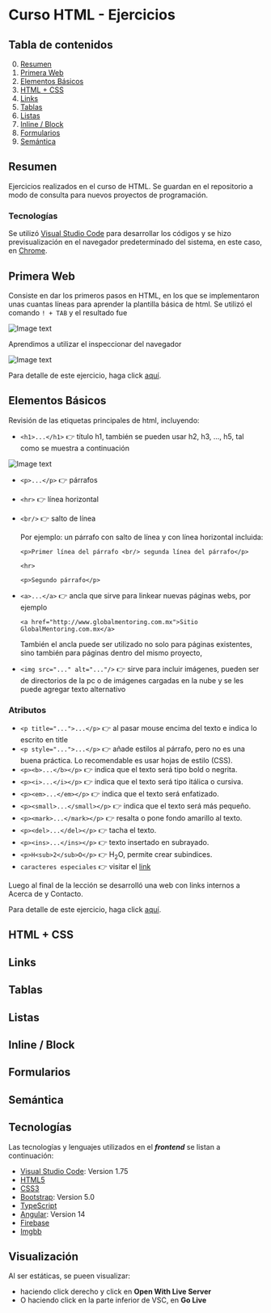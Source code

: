 # Curso HTML - Ejercicios
## Tabla de contenidos
0. [Resumen](#resumen)
1. [Primera Web](#primeraweb)
2. [Elementos Básicos](#leccion2)
3. [HTML + CSS](#leccion3)
4. [Links](#leccion4)
5. [Tablas](#leccion5)
6. [Listas](#leccion6)
7. [Inline / Block](#leccion7)
8. [Formularios](#leccion8)
9. [Semántica](#leccion9)


## Resumen
Ejercicios realizados en el curso de HTML. Se guardan en el repositorio a modo de consulta para nuevos proyectos de programación.

### Tecnologías
Se utilizó [Visual Studio Code](https://code.visualstudio.com/) para desarrollar los códigos y se hizo previsualización en el navegador predeterminado del sistema, en este caso, en [Chrome](https://www.google.com/intl/es_es/chrome/?brand=YTUH&gclid=CjwKCAiAxvGfBhB-EiwAMPakqsm3eTkgLSbliwkxp7DJSDNZBTRuNcMlDibpOsrd96l3xQ86hmVsKxoCTDgQAvD_BwE&gclsrc=aw.ds).


## Primera Web
Consiste en dar los primeros pasos en HTML, en los que se implementaron unas cuantas líneas para aprender la plantilla básica de html. Se utilizó el comando ```! + TAB``` y el resultado fue 

![Image text](https://i.ibb.co/MVCRPzZ/leccion1.png)

Aprendimos a utilizar el inspeccionar del navegador

![Image text](https://i.ibb.co/fHQRZmm/leccion1-inspeccionar.png)

Para detalle de este ejercicio, haga click [aquí](https://github.com/alainmelendez/HTML_Curso_Ejercicios/tree/main/Leccion01).

## Elementos Básicos
Revisión de las etiquetas principales de html, incluyendo:
* ```<h1>...</h1>``` :point_right: título h1, también se pueden usar h2, h3, ..., h5, tal como se muestra a continuación

![Image text](https://i.ibb.co/4P6WC8X/leccion2-titulos.png)

* ```<p>...</p>``` :point_right: párrafos
* ```<hr>``` :point_right: línea horizontal
* ```<br/>``` :point_right: salto de línea

  Por ejemplo: un párrafo con salto de línea y con línea horizontal incluida:

  ```<p>Primer línea del párrafo <br/> segunda línea del párrafo</p>```

  ```<hr>```

  ```<p>Segundo párrafo</p>```

* ```<a>...</a>``` :point_right: ancla que sirve para linkear nuevas páginas webs, por ejemplo

  ```<a href="http://www.globalmentoring.com.mx">Sitio GlobalMentoring.com.mx</a>```

  También el ancla puede ser utilizado no solo para páginas existentes, sino también para páginas dentro del mismo proyecto, 

* ```<img src="..." alt="..."/>``` :point_right: sirve para incluir imágenes, pueden ser de directorios de la pc o de imágenes cargadas en la nube y se les puede agregar texto alternativo 

### Atributos
* ```<p title="...">...</p>``` :point_right: al pasar mouse encima del texto e indica lo escrito en title
* ```<p style="...">...</p>``` :point_right: añade estilos al párrafo, pero no es una buena práctica. Lo recomendable es usar hojas de estilo (CSS).
* ```<p><b>...</b></p>``` :point_right: indica que el texto será tipo bold o negrita.
* ```<p><i>...</i></p>``` :point_right: indica que el texto será tipo itálica o cursiva.
* ```<p><em>...</em></p>``` :point_right: indica que el texto será enfatizado.
* ```<p><small>...</small></p>``` :point_right: indica que el texto será más pequeño.
* ```<p><mark>...</mark></p>``` :point_right: resalta o pone fondo amarillo al texto.
* ```<p><del>...</del></p>``` :point_right: tacha el texto.
* ```<p><ins>...</ins></p>``` :point_right: texto insertado en subrayado.
* ```<p>H<sub>2</sub>O</p>``` :point_right: H<sub>2</sub>O, permite crear subindices.
* ```caracteres especiales``` :point_right: visitar el [link](https://dev.w3.org/html5/html-author/charref:)

Luego al final de la lección se desarrolló una web con links internos a Acerca de y Contacto.

Para detalle de este ejercicio, haga click [aquí](https://github.com/alainmelendez/HTML_Curso_Ejercicios/tree/main/Leccion02).


## HTML + CSS


## Links


## Tablas


## Listas


## Inline / Block


## Formularios


## Semántica


## Tecnologías

Las tecnologías y lenguajes utilizados en el ***frontend*** se listan a continuación:
* [Visual Studio Code](https://code.visualstudio.com/): Version 1.75
* [HTML5](https://developer.mozilla.org/es/docs/Web/HTML)
* [CSS3](https://developer.mozilla.org/es/docs/Web/CSS)
* [Bootstrap](https://getbootstrap.com/docs/5.0/getting-started/introduction/): Version 5.0
* [TypeScript](https://www.typescriptlang.org/)
* [Angular](https://angular.io/): Version 14
* [Firebase](https://firebase.google.com/)
* [Imgbb](https://imgbb.com/)


## Visualización

Al ser estáticas, se pueen visualizar:
* haciendo click derecho y click en **Open With Live Server**
* O haciendo click en la parte inferior de VSC, en **Go Live**
